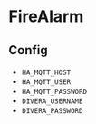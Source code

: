 # FireAlarm

## Config

- `HA_MQTT_HOST`
- `HA_MQTT_USER`
- `HA_MQTT_PASSWORD`
- `DIVERA_USERNAME`
- `DIVERA_PASSWORD`
